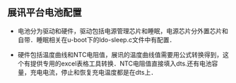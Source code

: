 ## 展讯平台电池配置

* 电池分为驱动和硬件，驱动包括电源管理芯片和睡眠，电源芯片分外置芯片和自带．睡眠相关在u-boot下的ldo-sleep.c文件中有配置．

* 硬件包括温度曲线和NTC电阻值，展讯的温度曲线值需要用公式转换得到，这个有提供专用的excel表格工具转换．NTC电阻值直接填入dts.还有电池容量，充电电流，停止和恢复充电温度都是在dts上．

  